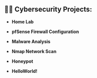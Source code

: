 

<h2>👨‍💻 Cybersecurity Projects:</h2>

- <b>Home Lab </b>

- <b>pfSense Firewall Configuration</b>
  
- <b>Malware Analysis</b>

- <b>Nmap Network Scan</b>

- <b>Honeypot</b>

- <b>HelloWorld!<b>












